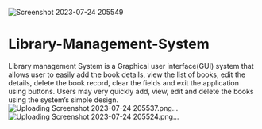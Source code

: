 ![Screenshot 2023-07-24 205549](https://github.com/PARIMAL9135/Library-Management-System/assets/90561844/e8b4c7ce-1976-4420-9172-94eed42a33b4)
# Library-Management-System

Library management System is a Graphical user interface(GUI) system that allows user to easily add the book details, view the list of books, edit the details, delete the book record, clear the fields and exit the application using buttons. Users may very quickly add, view, edit and delete the books using the system’s simple design.![Uploading Screenshot 2023-07-24 205537.png…]()
![Uploading Screenshot 2023-07-24 205524.png…]()
